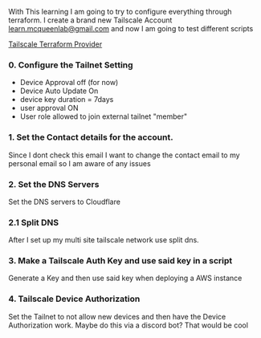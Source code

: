 With This learning I am going to try to configure everything through terraform. I create a brand new Tailscale Account learn.mcqueenlab@gmail.com and now I am going to test different scripts

[Tailscale Terraform Provider]("https://registry.terraform.io/providers/tailscale/tailscale/latest/docs/resources")
### 0. Configure the Tailnet Setting
* Device Approval off (for now)
* Device Auto Update On
* device key duration = 7days
* user approval ON
* User role allowed to join external tailnet "member"

### 1. Set the Contact details for the account.
Since I dont check this email I want to change the contact email to my personal email so I am aware of any issues
### 2. Set the DNS Servers
Set the DNS servers to Cloudflare
### 2.1 Split DNS
After I set up my multi site tailscale network use split dns.

### 3. Make a Tailscale Auth Key and use said key in a script
Generate a Key and then use said key when deploying a AWS instance

### 4. Tailscale Device Authorization
Set the Tailnet to not allow new devices and then have the Device Authorization work. Maybe do this via a discord bot? That would be cool
